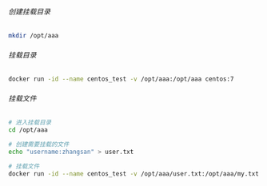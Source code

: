 ###### 创建挂载目录

```bash
mkdir /opt/aaa
```

###### 挂载目录

```bash
docker run -id --name centos_test -v /opt/aaa:/opt/aaa centos:7
```

###### 挂载文件

```bash
# 进入挂载目录
cd /opt/aaa

# 创建需要挂载的文件
echo "username:zhangsan" > user.txt

# 挂载文件
docker run -id --name centos_test -v /opt/aaa/user.txt:/opt/aaa/my.txt centos:7
```

